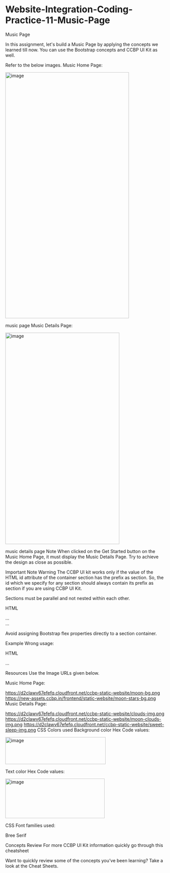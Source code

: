 # Website-Integration-Coding-Practice-11-Music-Page

Music Page

In this assignment, let's build a Music Page by applying the concepts we learned till now. You can use the Bootstrap concepts and CCBP UI Kit as well.

Refer to the below images.
Music Home Page:

<img width="387" height="770" alt="image" src="https://github.com/user-attachments/assets/25ab03a8-6e28-4298-9661-e9bfad01bb35" />

music page
Music Details Page:

<img width="357" height="662" alt="image" src="https://github.com/user-attachments/assets/b2a5c6cc-3143-497f-91c1-ad8e02b24352" />

music details page
Note
When clicked on the Get Started button on the Music Home Page, it must display the Music Details Page.
Try to achieve the design as close as possible.

Important Note
Warning
The CCBP UI kit works only if the value of the HTML id attribute of the container section has the prefix as section. So, the id which we specify for any section should always contain its prefix as section if you are using CCBP UI Kit.

Sections must be parallel and not nested within each other.

HTML
<div id="sectionHomePage">...</div>
<div id="sectionConferencePage">...</div>

Avoid assigning Bootstrap flex properties directly to a section container.

Example
Wrong usage:
 
HTML
<div id="sectionHomepage" class="d-flex">
  ...
</div>

Resources
Use the Image URLs given below.

Music Home Page:

https://d2clawv67efefq.cloudfront.net/ccbp-static-website/moon-bg.png
https://new-assets.ccbp.in/frontend/static-website/moon-stars-bg.png
Music Details Page:

https://d2clawv67efefq.cloudfront.net/ccbp-static-website/clouds-img.png
https://d2clawv67efefq.cloudfront.net/ccbp-static-website/moon-clouds-img.png
https://d2clawv67efefq.cloudfront.net/ccbp-static-website/sweet-sleep-img.png
CSS Colors used
Background color Hex Code values:

<img width="314" height="85" alt="image" src="https://github.com/user-attachments/assets/65d3ac8e-845c-4cf9-ac0b-b1b6e1356b6c" />


Text color Hex Code values:

<img width="311" height="124" alt="image" src="https://github.com/user-attachments/assets/cc17d470-11ac-4f01-b7dc-74b482eb5754" />


CSS Font families used:

Bree Serif

Concepts Review
For more CCBP UI Kit information quickly go through this cheatsheet

Want to quickly review some of the concepts you’ve been learning? Take a look at the Cheat Sheets.
